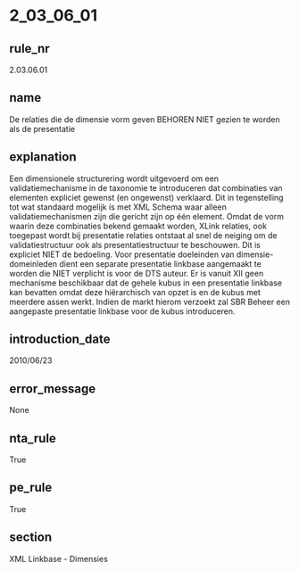 # 2_03_06_01

## rule_nr
2.03.06.01

## name
De relaties die de  dimensie vorm geven BEHOREN NIET gezien te worden als de presentatie

## explanation
Een dimensionele structurering wordt uitgevoerd om een validatiemechanisme in de taxonomie te introduceren dat combinaties van elementen expliciet gewenst (en ongewenst) verklaard. Dit in tegenstelling tot wat standaard mogelijk is met XML Schema waar alleen validatiemechanismen zijn die gericht zijn op één element. Omdat de vorm waarin deze combinaties bekend gemaakt worden, XLink relaties, ook toegepast wordt bij presentatie relaties ontstaat al snel de neiging om de validatiestructuur ook als presentatiestructuur te beschouwen. Dit is expliciet NIET de bedoeling. Voor presentatie doeleinden van dimensie-domeinleden dient een separate presentatie linkbase aangemaakt te worden die NIET verplicht is voor de DTS auteur. Er is vanuit XII geen mechanisme beschikbaar dat de gehele kubus in een presentatie linkbase kan bevatten omdat deze hiërarchisch van opzet is en de kubus met meerdere assen werkt. Indien de markt hierom verzoekt zal SBR Beheer een aangepaste presentatie linkbase voor de kubus introduceren.

## introduction_date
2010/06/23

## error_message
None

## nta_rule
True

## pe_rule
True

## section
XML Linkbase - Dimensies

